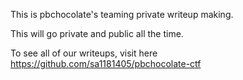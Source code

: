 This is pbchocolate's teaming private writeup making.

This will go private and public all the time. 

To see all of our writeups, visit here https://github.com/sa1181405/pbchocolate-ctf
